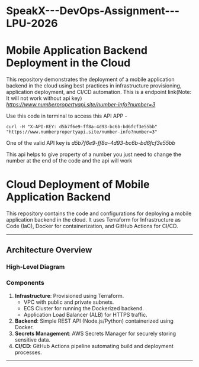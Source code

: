 # SpeakX---DevOps-Assignment---LPU-2026
# Mobile Application Backend Deployment in the Cloud 
This repository demonstrates the deployment of a mobile application backend in the cloud using best practices in infrastructure provisioning, application deployment, and CI/CD automation.
This is a endpoint link(Note: It will not work without api key) *https://www.numberpropertyapi.site/number-info?number=3*

Use this code in terminal to access this API APP    -

```cli
curl -H "X-API-KEY: d5b7f6e9-ff8a-4d93-bc6b-bd6fcf3e55bb" "https://www.numberpropertyapi.site/number-info?number=3"
```

One of the valid API key is *d5b7f6e9-ff8a-4d93-bc6b-bd6fcf3e55bb*

This api helps to give property of a number you just need to change the number at the end of the code and the api will work


# Cloud Deployment of Mobile Application Backend

This repository contains the code and configurations for deploying a mobile application backend in the cloud. It uses Terraform for Infrastructure as Code (IaC), Docker for containerization, and GitHub Actions for CI/CD.

---

## **Architecture Overview**

### **High-Level Diagram**

### **Components**
1. **Infrastructure**: Provisioned using Terraform.
   - VPC with public and private subnets.
   - ECS Cluster for running the Dockerized backend.
   - Application Load Balancer (ALB) for HTTPS traffic.
2. **Backend**: Simple REST API (Node.js/Python) containerized using Docker.
3. **Secrets Management**: AWS Secrets Manager for securely storing sensitive data.
4. **CI/CD**: GitHub Actions pipeline automating build and deployment processes.

---

